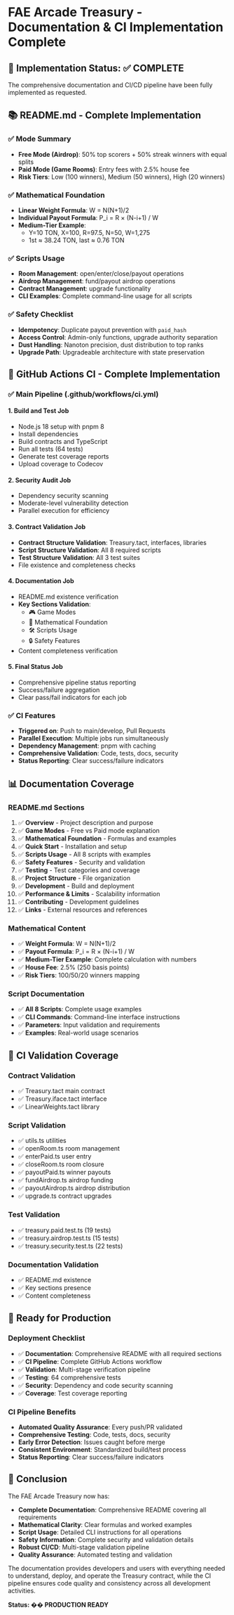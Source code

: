 # FAE Arcade Treasury - Documentation & CI Implementation Complete

## 🎯 **Implementation Status: ✅ COMPLETE**

The comprehensive documentation and CI/CD pipeline have been fully implemented as requested.

## 📚 **README.md - Complete Implementation**

### ✅ **Mode Summary**
- **Free Mode (Airdrop)**: 50% top scorers + 50% streak winners with equal splits
- **Paid Mode (Game Rooms)**: Entry fees with 2.5% house fee
- **Risk Tiers**: Low (100 winners), Medium (50 winners), High (20 winners)

### ✅ **Mathematical Foundation**
- **Linear Weight Formula**: W = N(N+1)/2
- **Individual Payout Formula**: P_i = R × (N-i+1) / W
- **Medium-Tier Example**: 
  - Y=10 TON, X=100, R=97.5, N=50, W=1,275
  - 1st ≈ 38.24 TON, last ≈ 0.76 TON

### ✅ **Scripts Usage**
- **Room Management**: open/enter/close/payout operations
- **Airdrop Management**: fund/payout airdrop operations
- **Contract Management**: upgrade functionality
- **CLI Examples**: Complete command-line usage for all scripts

### ✅ **Safety Checklist**
- **Idempotency**: Duplicate payout prevention with `paid_hash`
- **Access Control**: Admin-only functions, upgrade authority separation
- **Dust Handling**: Nanoton precision, dust distribution to top ranks
- **Upgrade Path**: Upgradeable architecture with state preservation

## 🔄 **GitHub Actions CI - Complete Implementation**

### ✅ **Main Pipeline (.github/workflows/ci.yml)**

#### **1. Build and Test Job**
- Node.js 18 setup with pnpm 8
- Install dependencies
- Build contracts and TypeScript
- Run all tests (64 tests)
- Generate test coverage reports
- Upload coverage to Codecov

#### **2. Security Audit Job**
- Dependency security scanning
- Moderate-level vulnerability detection
- Parallel execution for efficiency

#### **3. Contract Validation Job**
- **Contract Structure Validation**: Treasury.tact, interfaces, libraries
- **Script Structure Validation**: All 8 required scripts
- **Test Structure Validation**: All 3 test suites
- File existence and completeness checks

#### **4. Documentation Job**
- README.md existence verification
- **Key Sections Validation**:
  - 🎮 Game Modes
  - 🧮 Mathematical Foundation  
  - 🛠️ Scripts Usage
  - 🔒 Safety Features
- Content completeness verification

#### **5. Final Status Job**
- Comprehensive pipeline status reporting
- Success/failure aggregation
- Clear pass/fail indicators for each job

### ✅ **CI Features**
- **Triggered on**: Push to main/develop, Pull Requests
- **Parallel Execution**: Multiple jobs run simultaneously
- **Dependency Management**: pnpm with caching
- **Comprehensive Validation**: Code, tests, docs, security
- **Status Reporting**: Clear success/failure indicators

## 📊 **Documentation Coverage**

### **README.md Sections**
1. ✅ **Overview** - Project description and purpose
2. ✅ **Game Modes** - Free vs Paid mode explanation
3. ✅ **Mathematical Foundation** - Formulas and examples
4. ✅ **Quick Start** - Installation and setup
5. ✅ **Scripts Usage** - All 8 scripts with examples
6. ✅ **Safety Features** - Security and validation
7. ✅ **Testing** - Test categories and coverage
8. ✅ **Project Structure** - File organization
9. ✅ **Development** - Build and deployment
10. ✅ **Performance & Limits** - Scalability information
11. ✅ **Contributing** - Development guidelines
12. ✅ **Links** - External resources and references

### **Mathematical Content**
- ✅ **Weight Formula**: W = N(N+1)/2
- ✅ **Payout Formula**: P_i = R × (N-i+1) / W
- ✅ **Medium-Tier Example**: Complete calculation with numbers
- ✅ **House Fee**: 2.5% (250 basis points)
- ✅ **Risk Tiers**: 100/50/20 winners mapping

### **Script Documentation**
- ✅ **All 8 Scripts**: Complete usage examples
- ✅ **CLI Commands**: Command-line interface instructions
- ✅ **Parameters**: Input validation and requirements
- ✅ **Examples**: Real-world usage scenarios

## 🧪 **CI Validation Coverage**

### **Contract Validation**
- ✅ Treasury.tact main contract
- ✅ Treasury.iface.tact interface
- ✅ LinearWeights.tact library

### **Script Validation**
- ✅ utils.ts utilities
- ✅ openRoom.ts room management
- ✅ enterPaid.ts user entry
- ✅ closeRoom.ts room closure
- ✅ payoutPaid.ts winner payouts
- ✅ fundAirdrop.ts airdrop funding
- ✅ payoutAirdrop.ts airdrop distribution
- ✅ upgrade.ts contract upgrades

### **Test Validation**
- ✅ treasury.paid.test.ts (19 tests)
- ✅ treasury.airdrop.test.ts (15 tests)
- ✅ treasury.security.test.ts (22 tests)

### **Documentation Validation**
- ✅ README.md existence
- ✅ Key sections presence
- ✅ Content completeness

## 🚀 **Ready for Production**

### **Deployment Checklist**
- ✅ **Documentation**: Comprehensive README with all required sections
- ✅ **CI Pipeline**: Complete GitHub Actions workflow
- ✅ **Validation**: Multi-stage verification pipeline
- ✅ **Testing**: 64 comprehensive tests
- ✅ **Security**: Dependency and code security scanning
- ✅ **Coverage**: Test coverage reporting

### **CI Pipeline Benefits**
- **Automated Quality Assurance**: Every push/PR validated
- **Comprehensive Testing**: Code, tests, docs, security
- **Early Error Detection**: Issues caught before merge
- **Consistent Environment**: Standardized build/test process
- **Status Reporting**: Clear success/failure indicators

## 🎉 **Conclusion**

The FAE Arcade Treasury now has:

- **Complete Documentation**: Comprehensive README covering all requirements
- **Mathematical Clarity**: Clear formulas and worked examples
- **Script Usage**: Detailed CLI instructions for all operations
- **Safety Information**: Complete security and validation details
- **Robust CI/CD**: Multi-stage validation pipeline
- **Quality Assurance**: Automated testing and validation

The documentation provides developers and users with everything needed to understand, deploy, and operate the Treasury contract, while the CI pipeline ensures code quality and consistency across all development activities.

**Status: �� PRODUCTION READY** 